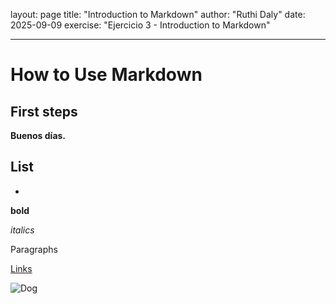 layout: page
title: "Introduction to Markdown"
author: "Ruthi Daly"
date: 2025-09-09
exercise: "Ejercicio 3 - Introduction to Markdown"

---

# How to Use Markdown

## First steps 

**Buenos días.**

List
- 
- 

**bold**

*italics*

<blockquotes>
 
Paragraphs 

[Links](url)

 ![Dog](https://hips.hearstapps.com/hmg-prod/images/dog-puppy-on-garden-royalty-free-image-1586966191.jpg?crop=0.752xw:1.00xh;0.175xw,0&resize=1200:*)
